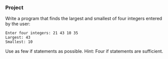 ### Project

Write a program that finds the largest and smallest of four integers entered by the user:

```
Enter four integers: 21 43 10 35
Largest: 43
Smallest: 10
```

Use as few if statements as possible. Hint: Four if statements are sufficient.
